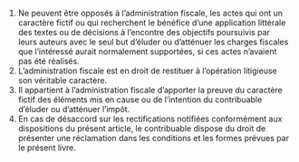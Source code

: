 1) Ne peuvent être opposés à l’administration fiscale, les actes qui ont un caractère fictif ou qui recherchent le bénéfice d’une application littérale des textes ou de décisions à l’encontre des objectifs poursuivis par leurs auteurs avec le seul but d’éluder ou d’atténuer les charges fiscales que l’intéressé aurait normalement supportées, si ces actes n’avaient pas été réalisés.
2) L’administration fiscale est en droit de restituer à l’opération litigieuse son véritable
caractère.
3) Il appartient à l’administration fiscale d’apporter la preuve du caractère fictif des
éléments mis en cause ou de l’intention du contribuable d’éluder ou d’atténuer l’impôt.
4) En cas de désaccord sur les rectifications notifiées conformément aux dispositions
du présent article, le contribuable dispose du droit de présenter une réclamation dans les conditions et les formes prévues par le présent livre.